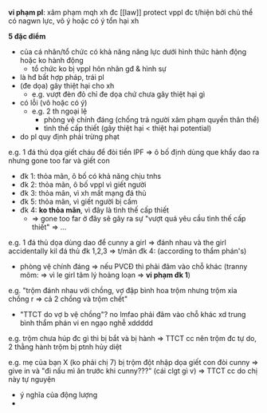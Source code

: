 **vi phạm pl**: xâm phạm mqh xh đc [[law]] protect
vppl đc t/hiện bởi chủ thể có nagwn lực, vô ý hoặc có ý tổn hại xh

**5 đặc điểm**
- của cá nhân/tổ chức có khả năng năng lực dưới hình thức hành động hoặc ko hành động
	- tổ chức ko bị vppl hôn nhân gđ & hình sự
- là hđ bất hợp pháp, trái pl
- (đe dọa) gây thiệt hại cho xh
	- e.g. vượt đèn đỏ chỉ đe dọa chứ chưa gây thiệt hại gì
- có lỗi (vô hoặc có ý)
	- e.g. 2 th ngoại lệ
		- phòng vệ chính đáng (chống trả người xâm phạm quyền thân thể)
		- tình thế cấp thiết (gây thiệt hại < thiệt hại potential)
- do pl quy định phải trừng phạt

e.g. 1 đá thủ dọa giết cháu để đòi tiền IPF => ô bố định dùng que khẩy dao ra nhưng gone too far và giết con
- đk 1: thỏa mãn, ô bố có khả năng chịu tnhs
- đk 2: thỏa mãn, ô bố vppl vì giết người
- đk 3: thỏa mãn, vì xh mất mạng đá thủ
- đk 5: thỏa mãn, vì giết người bị cấm
- đk 4: **ko thỏa mãn**, vì đây là tình thế cấp thiết
	- => gone too far ở đây sẽ gây ra sự "vượt quá yêu cầu tình thế cấp thiết" => ...

e.g. 1 đá thủ dọa dùng dao để cunny a girl => đánh nhau và the girl accidentally kil đá thủ
đk 1,2,3 => t/mãn
đk 4: (according to thẩm phán's)
- phòng vệ chính đáng => nếu PVCĐ thì phải đâm vào chỗ khác (tranny mõm: => vì le girl tâm lý hoảng loạn => **vi phạm đk 1**)

e.g. "trộm đánh nhau với chồng, vợ đập bình hoa trộm nhưng trộm xỉa chồng r => cả 2 chồng và trộm chết"
- "TTCT do vợ b vệ chồng"? no lmfao phải đâm vào chỗ khác xd trung bình thẩm phán vi en ngạo nghễ xddddd

e.g. trộm chưa húp đc gì thì bị bắt và bị hành
=> TTCT cc nên trộm đc tự do, 2 thằng hành trộm bị ptnh hủy diệt

e.g. mẹ của bạn X (ko phải chị 7) bị trộm đột nhập dọa giết con đòi cunny => give in và "đi nấu mì ăn trước khi cunny???" (cái clgt gì v)
=> TTCT cc do chị này tự nguyện


- ý nghĩa của động lượng
- 
